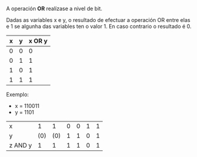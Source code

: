 A operación **OR** realízase a nivel de bit.

Dadas as variables x e y, o resultado de efectuar a operación OR entre elas e 1 se algunha das variables ten o valor 1. En caso contrario o resultado é 0.

| x    | y    | x OR y |
| ---- | ---- | ------ |
| 0    | 0    | 0      |
| 0    | 1    | 1      |
| 1    | 0    | 1      |
| 1    | 1    | 1      |

Exemplo:

- x = 110011 
- y = 1101

|         |      |      |      |      |      |      |
| ------- | ---- | ---- | ---- | ---- | ---- | ---- |
| x       | 1    | 1    | 0    | 0    | 1    | 1    |
| y       | (0)  | (0)  | 1    | 1    | 0    | 1    |
| z AND y | 1    | 1    | 1    | 1    | 0    | 1    |

